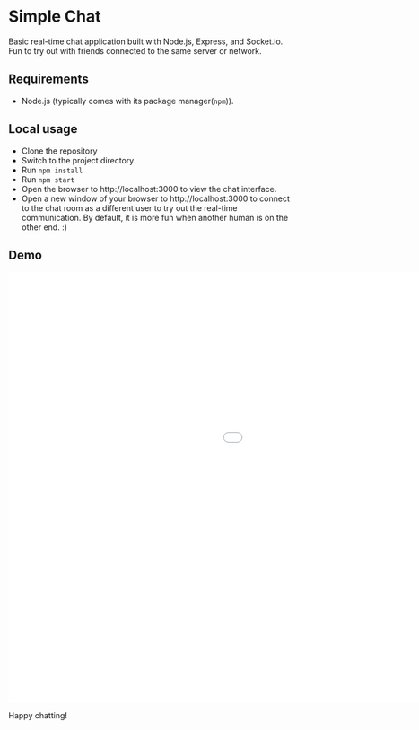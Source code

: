 # Simple Chat
Basic real-time chat application built with Node.js, Express, and Socket.io.
Fun to try out with friends connected to the same server or network.

## Requirements
* Node.js (typically comes with its package manager(`npm`)).
## Local usage
* Clone the repository
* Switch to the project directory
* Run `npm install`
* Run `npm start`
* Open the browser to http://localhost:3000 to view the chat interface.
* Open a new window of your browser to http://localhost:3000 to connect to the chat room as a different user to try out the real-time communication. By default, it is more fun when another human is on the other end. :)

## Demo
<iframe src='//gifs.com/embed/rtc-Eq70lY' frameborder='0' scrolling='no' width='1366px' height='768px' style='-webkit-backface-visibility: hidden;-webkit-transform: scale(1);' ></iframe>

Happy chatting!

